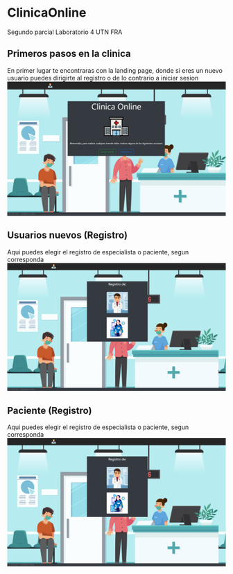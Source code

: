 # ClinicaOnline

Segundo parcial Laboratorio 4 UTN FRA


## Primeros pasos en la clinica

En primer lugar te encontraras con la landing page, donde si eres un nuevo usuario puedes dirigirte al registro o de lo contrario a iniciar sesion
![Alt text](https://github.com/attrix182/tpClinicaOnlineLab4/blob/main/src/fotosReadme/landing.png?raw=true "Title")



## Usuarios nuevos (Registro)

Aqui puedes elegir el registro de especialista o paciente, segun corresponda
![Alt text](https://github.com/attrix182/tpClinicaOnlineLab4/blob/main/src/fotosReadme/registro.png?raw=true "Title")



## Paciente (Registro)

Aqui puedes elegir el registro de especialista o paciente, segun corresponda
![Alt text](https://github.com/attrix182/tpClinicaOnlineLab4/blob/main/src/fotosReadme/registro.png?raw=true "Title")


